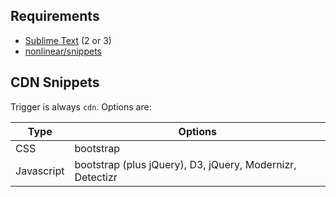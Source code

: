 ## Requirements
- [Sublime Text](http://www.sublimetext.com) (2 or 3)
- [nonlinear/snippets](https://github.com/nonlinear/snippets/#snippets)

## CDN Snippets

Trigger is always `cdn`. Options are:

|Type|Options|
|---|---|
|CSS|bootstrap|
|Javascript|bootstrap (plus jQuery), D3, jQuery, Modernizr, Detectizr|